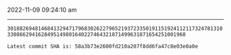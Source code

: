 2022-11-09 09:24:10 am

---

`30188269481468413294717968302622796521937233501911519241121173247813103308662941628495149801640227464321871499631871654251001968`

`Latest commit SHA is: 58a3b73e2600fd210a207f8dd6fa47c8e03e0a0e `
